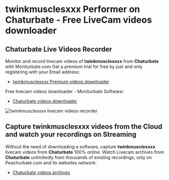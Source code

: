 # twinkmusclesxxx Performer on Chaturbate - Free LiveCam videos downloader

## Chaturbate Live Videos Recorder

Monitor and record livecam videos of **twinkmusclesxxx** from **Chaturbate** with Moniturbate.com
Get a premium trial for free by just and only registering with your Email address:
* [twinkmusclesxxx Premium videos downloader](https://moniturbate.com/request-demo-licence-key.html)

Free livecam videos downloader - Moniturbate Software:
* [Chaturbate videos downloader](https://moniturbate.com/moniturbate-download-software.html)

![twinkmusclesxxx livecam videos recorder](https://peachurnet.com/templates/moniturbate-software.png)


## Capture twinkmusclesxxx videos from the Cloud and watch your recordings on Streaming

Without the need of downloading a software, capture **twinkmusclesxxx** livecam videos from **Chaturbate** 100% online.
Watch Livecam archives from **Chaturbate** unlimitedly from thousands of existing recordings, only on Peachurbate.com and its websites network:
* [Chaturbate videos archives](https://peachurnet.com/)